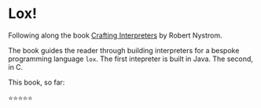 # Lox!

Following along the book [Crafting Interpreters](https://www.goodreads.com/book/show/58661468-crafting-interpreters) by Robert Nystrom.

The book guides the reader through building interpreters for a bespoke programming language `lox`. The first intepreter is built in Java. The second, in C.

This book, so far:

⭐⭐⭐⭐⭐

